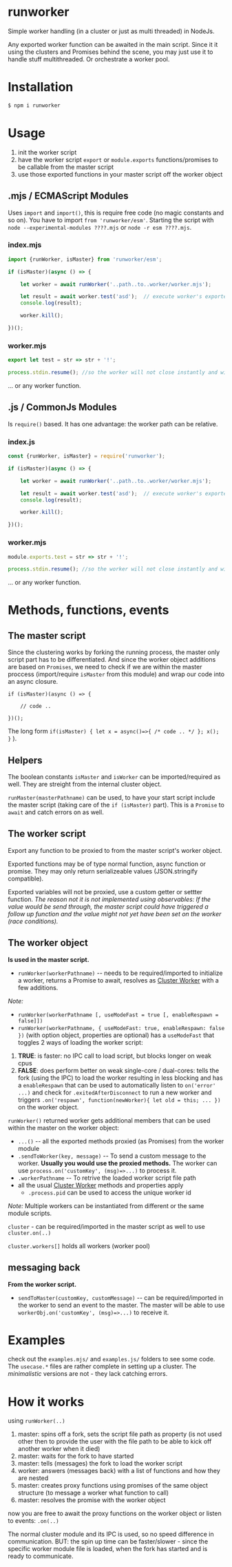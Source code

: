 # runworker
Simple worker handling (in a cluster or just as multi threaded) in NodeJs.

Any exported worker function can be awaited in the main script. Since it it using the clusters
and Promises behind the scene, you may just use it to handle stuff multithreaded.
Or orchestrate a worker pool.

# Installation
```sh
$ npm i runworker
```

# Usage
1. init the worker script
2. have the worker script `export` or `module.exports` functions/promises to be callable from the master script
3. use those exported functions in your master script off the worker object

## .mjs / ECMAScript Modules
Uses `import` and `import()`, this is require free code (no magic constants and so on). You have to import `from 'runworker/esm'`. Starting the script with `node --experimental-modules ????.mjs` or `node -r esm ????.mjs`.

### index.mjs
```js
import {runWorker, isMaster} from 'runworker/esm';

if (isMaster)(async () => {

	let worker = await runWorker('..path..to..worker/worker.mjs');

	let result = await worker.test('asd');  // execute worker's exported fn 
	console.log(result);

	worker.kill();

})();
```

### worker.mjs
```js
export let test = str => str + '!';

process.stdin.resume(); //so the worker will not close instantly and will be able to communicate
```
... or any worker function.


## .js / CommonJs Modules
Is `require()` based. It has one advantage: the worker path can be relative.

### index.js
```js
const {runWorker, isMaster} = require('runworker');

if (isMaster)(async () => {

	let worker = await runWorker('..path..to..worker/worker.mjs');

	let result = await worker.test('asd');  // execute worker's exported fn
	console.log(result);

	worker.kill();

})();
```

### worker.mjs
```js
module.exports.test = str => str + '!';

process.stdin.resume(); //so the worker will not close instantly and will be able to communicate
```
... or any worker function.

# Methods, functions, events

## The master script
Since the clustering works by forking the running process, the master only script part has to be differentiated.
And since the worker object additions are based on `Promises`, we need to check if we are within the master proccess (import/require `isMaster` from this module) and wrap our code into an async closure.
```
if (isMaster)(async () => {

	// code ..

})();
```
The long form `if(isMaster) { let x = async()=>{ /* code .. */ }; x(); }` ).

## Helpers
The boolean constants `isMaster` and `isWorker` can be imported/required as well. They are streight from the internal cluster object.

`runMaster(masterPathname)` can be used, to have your start script include the master script (taking care of the `if (isMaster)` part). This is a `Promise` to `await` and catch errors on as well.

## The worker script
Export any function to be proxied to from the master script's worker object.

Exported functions may be of type normal function, async function or promise. They may only return serializeable values (JSON.stringify compatible).

Exported variables will not be proxied, use a custom getter or settter function. _The reason not it is not implemented using observables: If the value would be send through, the master script could have triggered a follow up function and the value might not yet have been set on the worker (race conditions)._

## The worker object
__Is used in the master script.__

- `runWorker(workerPathname)`    -- needs to be required/imported to initialize a worker, returns a Promise to await, resolves as [Cluster Worker](https://nodejs.org/api/cluster.html#cluster_class_worker) with a few additions.

_Note:_
-  `runWorker(workerPathname [, useModeFast = true [, enableRespawn = false]])`
- `runWorker(workerPathname, { useModeFast: true, enableRespawn: false })` (with option object, properties are optional)
 has a `useModeFast` that toggles 2 ways of loading the worker script:
1. __TRUE__: is faster: no IPC call to load script, but blocks longer on weak cpus
2. __FALSE__: does perform better on weak single-core / dual-cores: tells the fork (using the IPC) to load the worker resulting in less blocking
and has a `enableRespawn` that can be used to automatically listen to `on('error' ...)` and check for `.exitedAfterDisconnect` to run a new worker and triggers `.on('respawn', function(newWorker){ let old = this; ... })` on the worker object.


`runWorker()` returned worker gets additional members that can be used within the master on the worker object:
- `...()`                        -- all the exported methods proxied (as Promises) from the worker module
- `.sendToWorker(key, message)`  -- To send a custom message to the worker. **Usually you would use the proxied methods.** The worker can use `process.on('customKey', (msg)=>...)` to process it.
- `.workerPathname`              -- To retrive the loaded worker script file path
- all the usual [Cluster Worker](https://nodejs.org/api/cluster.html#cluster_class_worker) methods and properties apply
    - `.process.pid` can be used to access the unique worker id

_Note:_ Multiple workers can be instantiated from different or the same module scripts.

`cluster` - can be required/imported in the master script as well to use `cluster.on(..)`

`cluster.workers[]` holds all workers (worker pool)

## messaging back
__From the worker script.__

- `sendToMaster(customKey, customMessage)` -- can be required/imported in the worker to send an event to the master. The master will be able to use `workerObj.on('customKey', (msg)=>...)` to receive it.

# Examples
check out the `examples.mjs/` and `examples.js/` folders to see some code. The `usecase.*` files are rather complete in setting up a cluster. The _minimalistic_ versions are not - they lack catching errors.

# How it works
using `runWorker(..)`
1. master: spins off a fork, sets the script file path as property (is not used other then to provide the user with the file path to be able to kick off another worker when it died)
2. master: waits for the fork to have started
3. master: tells (messages) the fork to load the worker script
4. worker: answers (messages back) with a list of functions and how they are nested
5. master: creates proxy functions using promises of the same object structure (to message a worker what function to call)
6. master: resolves the promise with the worker object

now you are free to await the proxy functions on the worker object or listen to events: `.on(..)`

The normal cluster module and its IPC is used, so no speed difference in communication. BUT: the spin up time can be faster/slower - since the specific worker module file is loaded, when the fork has started and is ready to communicate.
